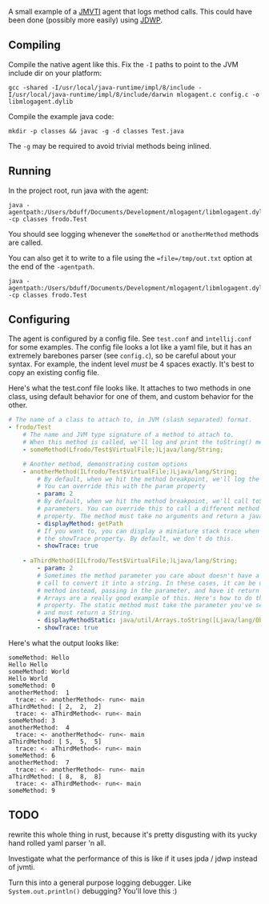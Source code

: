 A small example of a [JMVTI](https://docs.oracle.com/javase/8/docs/platform/jvmti/jvmti.html) agent that logs method calls. This could have been done (possibly more easily) using [JDWP](https://docs.oracle.com/javase/7/docs/technotes/guides/jpda/jdwp-spec.html).

## Compiling

Compile the native agent like this. Fix the `-I` paths to point to the JVM include dir on your platform:

```
gcc -shared -I/usr/local/java-runtime/impl/8/include -I/usr/local/java-runtime/impl/8/include/darwin mlogagent.c config.c -o libmlogagent.dylib
```

Compile the example java code:
```
mkdir -p classes && javac -g -d classes Test.java
```
The `-g` may be required to avoid trivial methods being inlined.

## Running

In the project root, run java with the agent:

```
java -agentpath:/Users/bduff/Documents/Development/mlogagent/libmlogagent.dylib=config=test.conf -cp classes frodo.Test
```

You should see logging whenever the `someMethod` or `anotherMethod` methods are called.

You can also get it to write to a file using the `=file=/tmp/out.txt` option at the end of the `-agentpath`.

```
java -agentpath:/Users/bduff/Documents/Development/mlogagent/libmlogagent.dylib=config=test.conf,file=/tmp/out.txt -cp classes frodo.Test
```

## Configuring

The agent is configured by a config file. See `test.conf` and `intellij.conf` for some examples. The config file looks a lot like a yaml file, but it has an extremely barebones parser (see `config.c`), so be careful about your syntax. For example, the indent level *must* be 4 spaces exactly. It's best to copy an existing config file.

Here's what the test.conf file looks like. It attaches to two methods in one class, using default behavior for one of them, and custom behavior for the other.

```yaml
# The name of a class to attach to, in JVM (slash separated) format.
- frodo/Test
    # The name and JVM type signature of a method to attach to.
    # When this method is called, we'll log and print the toString() method of its first parameter.
    - someMethod(Lfrodo/Test$VirtualFile;)Ljava/lang/String;

    # Another method, demonstrating custom options
    - anotherMethod(ILfrodo/Test$VirtualFile;)Ljava/lang/String;
        # By default, when we hit the method breakpoint, we'll log the first method parameter (index 1)
        # You can override this with the param property
        - param: 2
        # By default, when we hit the method breakpoint, we'll call toString() on one of the method
        # parameters. You can override this to call a different method with the displayMethod
        # property. The method must take no arguments and return a java.lang.String.
        - displayMethod: getPath
        # If you want to, you can display a miniature stack trace when the breakpoint is hit using
        # the showTrace property. By default, we don't do this.
        - showTrace: true
    
    - aThirdMethod(I[Lfrodo/Test$VirtualFile;)Ljava/lang/String;
        - param: 2
        # Sometimes the method parameter you care about doesn't have a convenient method you can
        # call to convert it into a string. In these cases, it can be useful to call a static
        # method instead, passing in the parameter, and have it return a String to display instead.
        # Arrays are a really good example of this. Here's how to do this using the `displayMethodStatic`
        # property. The static method must take the parameter you've selected as its only argument,
        # and must return a String.
        - displayMethodStatic: java/util/Arrays.toString([Ljava/lang/Object;)Ljava/lang/String;
        - showTrace: true
```

Here's what the output looks like:

```
someMethod: Hello
Hello Hello
someMethod: World
Hello World
someMethod: 0
anotherMethod:  1
  trace: <- anotherMethod<- run<- main
aThirdMethod: [ 2,  2,  2]
  trace: <- aThirdMethod<- run<- main
someMethod: 3
anotherMethod:  4
  trace: <- anotherMethod<- run<- main
aThirdMethod: [ 5,  5,  5]
  trace: <- aThirdMethod<- run<- main
someMethod: 6
anotherMethod:  7
  trace: <- anotherMethod<- run<- main
aThirdMethod: [ 8,  8,  8]
  trace: <- aThirdMethod<- run<- main
someMethod: 9
```

## TODO

rewrite this whole thing in rust, because it's pretty disgusting with its yucky hand rolled yaml parser 'n all.

Investigate what the performance of this is like if it uses jpda / jdwp instead of jvmti. 

Turn this into a general purpose logging debugger. Like `System.out.println()` debugging? You'll love this :)
